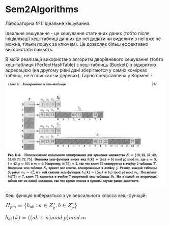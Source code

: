 # Sem2Algorithms

Лабораторна №1: Ідеальне хешування.

Ідеальне хешування - це хешування статичних даних (тобто після ініціалізації хеш-таблиці данних до неї додати чи виделити з неї вже не можна, тільки пошук за ключем).
Це дозволяє більш еффективно використати памьять.

В моїй реалізації використано алгоритм дворівневого хешування (тобто хеш-таблиця (PerfectHashTable) з хеш-таблиць (Bucket)) з відкритою адресацією (на другому рівні дані зберігаются у самих комірках таблиці, не в списках чи деревах). Гарно представлена у Кормені : 
![alt text](https://github.com/BBJayy/Sem2Algorithms/blob/Z%231/ReadmeImages/PerfectHashTableCormen.png)

Хеш функція виберається з універсального класса хеш-функцій:

![alt text](ReadmeImages/CodeCogsEqn.gif)

![alt text](ReadmeImages/CodeCogsEqn%20(1).gif)




